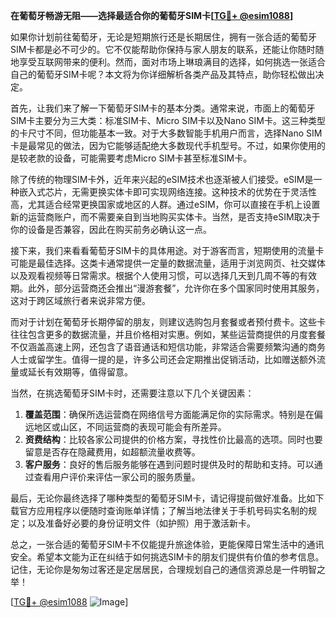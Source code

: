 **在葡萄牙畅游无阻——选择最适合你的葡萄牙SIM卡[[TG💪+ @esim1088](https://t.me/s/esim1088)]**

如果你计划前往葡萄牙，无论是短期旅行还是长期居住，拥有一张合适的葡萄牙SIM卡都是必不可少的。它不仅能帮助你保持与家人朋友的联系，还能让你随时随地享受互联网带来的便利。然而，面对市场上琳琅满目的选择，如何挑选一张适合自己的葡萄牙SIM卡呢？本文将为你详细解析各类产品及其特点，助你轻松做出决定。

首先，让我们来了解一下葡萄牙SIM卡的基本分类。通常来说，市面上的葡萄牙SIM卡主要分为三大类：标准SIM卡、Micro SIM卡以及Nano SIM卡。这三种类型的卡尺寸不同，但功能基本一致。对于大多数智能手机用户而言，选择Nano SIM卡是最常见的做法，因为它能够适配绝大多数现代手机型号。不过，如果你使用的是较老款的设备，可能需要考虑Micro SIM卡甚至标准SIM卡。

除了传统的物理SIM卡外，近年来兴起的eSIM技术也逐渐被人们接受。eSIM是一种嵌入式芯片，无需更换实体卡即可实现网络连接。这种技术的优势在于灵活性高，尤其适合经常更换国家或地区的人群。通过eSIM，你可以直接在手机上设置新的运营商账户，而不需要亲自到当地购买实体卡。当然，是否支持eSIM取决于你的设备是否兼容，因此在购买前务必确认这一点。

接下来，我们来看看葡萄牙SIM卡的具体用途。对于游客而言，短期使用的流量卡可能是最佳选择。这类卡通常提供一定量的数据流量，适用于浏览网页、社交媒体以及观看视频等日常需求。根据个人使用习惯，可以选择几天到几周不等的有效期。此外，部分运营商还会推出“漫游套餐”，允许你在多个国家同时使用其服务，这对于跨区域旅行者来说非常方便。

而对于计划在葡萄牙长期停留的朋友，则建议选购包月套餐或者预付费卡。这些卡往往包含更多的数据流量，并且价格相对实惠。例如，某些运营商提供的月度套餐不仅涵盖高速上网，还包含了语音通话和短信功能，非常适合需要频繁沟通的商务人士或留学生。值得一提的是，许多公司还会定期推出促销活动，比如赠送额外流量或延长有效期等，值得留意。

当然，在挑选葡萄牙SIM卡时，还需要注意以下几个关键因素：

1. **覆盖范围**：确保所选运营商在网络信号方面能满足你的实际需求。特别是在偏远地区或山区，不同运营商的表现可能会有所差异。
2. **资费结构**：比较各家公司提供的价格方案，寻找性价比最高的选项。同时也要留意是否存在隐藏费用，如超额流量收费等。
3. **客户服务**：良好的售后服务能够在遇到问题时提供及时的帮助和支持。可以通过查看用户评价来评估一家公司的服务质量。

最后，无论你最终选择了哪种类型的葡萄牙SIM卡，请记得提前做好准备。比如下载官方应用程序以便随时查询账单详情；了解当地法律关于手机号码实名制的规定；以及准备好必要的身份证明文件（如护照）用于激活新卡。

总之，一张合适的葡萄牙SIM卡不仅能提升旅途体验，更能保障日常生活中的通讯安全。希望本文能为正在纠结于如何挑选SIM卡的朋友们提供有价值的参考信息。记住，无论你是匆匆过客还是定居居民，合理规划自己的通信资源总是一件明智之举！

[[TG💪+ @esim1088](https://t.me/s/esim1088) ![Image](https://i.postimg.cc/4NQfJmqS/Snipaste-2025-05-13-00-14-12.png)]